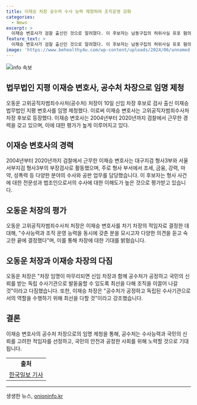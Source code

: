 ```yaml
---
title: 이재승 차장 공수처 수사 능력 제청하여 조직운영 강화
categories:
  - News
excerpt: >
  이재승 변호사가 검찰 출신인 것으로 알려졌다. 이 후보자는 남동구집의 허위사실 유포 혐의 사건 및 음주운전 후 범인도피 혐의 등을 담당하며 형사 경력을 쌓아왔다. 그의 수사 경험이 높게 평가되며, 형사 사건에 대한 탁월한 전문성과 수사에 대한 이해도가 높다는 평가를 받고 있다. 오동운 공수처 처장은 이 후보자의 최선의 선임을 책임지며, 공수처가 공정하고 독립적인 수사기관으로 발돋움할 것을 약속했다.
feature_text: >
  이재승 변호사가 검찰 출신인 것으로 알려졌다. 이 후보자는 남동구집의 허위사실 유포 혐의 사건 및 음주운전 후 범인도피 혐의 등을 담당하며 형사 경력을 쌓아왔다. 그의 수사 경험이 높게 평가되며, 형사 사건에 대한 탁월한 전문성과 수사에 대한 이해도가 높다는 평가를 받고 있다. 오동운 공수처 처장은 이 후보자의 최선의 선임을 책임지며, 공수처가 공정하고 독립적인 수사기관으로 발돋움할 것을 약속했다.
image: 'https://www.behealthy4u.com/wp-content/uploads/2024/06/unnamed-file.png'
---
```


<p><img src="https://www.behealthy4u.com/wp-content/uploads/2024/06/unnamed-file.png" alt="info 속보" /></p>

<h2>법무법인 지평 이재승 변호사, 공수처 차장으로 임명 제청</h2>

<p data-ke-size="size16">오동운 고위공직자범죄수사처(공수처) 처장이 10일 신임 차장 후보로 검사 출신 이재승 법무법인 지평 변호사를 임명 제청했다. 이로써 이재승 변호사는 고위공직자범죄수사처 차장 후보로 등장했다. 이재승 변호사는 2004년부터 2020년까지 검찰에서 근무한 경력을 갖고 있으며, 이에 대한 평가가 높게 이루어지고 있다.</p>

<h2 data-ke-size="size26">이재승 변호사의 경력</h2>

<p data-ke-size="size16">2004년부터 2020년까지 검찰에서 근무한 이재승 변호사는 대구지검 형사3부와 서울서부지검 형사3부의 부장검사로 활동했으며, 주로 형사 부서에서 조세, 금융, 강력, 마약, 성폭력 등 다양한 분야의 수사와 공판 업무를 담당했습니다. 이 후보자는 형사 사건에 대한 전문성과 법조인으로서의 수사에 대한 이해도가 높은 것으로 평가받고 있습니다.</p>

<h2 data-ke-size="size26">오동운 처장의 평가</h2>

<p data-ke-size="size16">오동운 고위공직자범죄수사처 처장은 이재승 변호사를 차기 차장의 적임자로 결정한 데 대해, "수사능력과 조직 운영 능력을 동시에 갖춘 분을 모시고자 다양한 의견을 듣고 숙고한 끝에 결정했다"며, 이를 통해 차장에 대한 기대를 밝혔습니다.</p>

<h2 data-ke-size="size26">오동운 처장과 이재승 차장의 다짐</h2>

<p data-ke-size="size16">오동운 처장은 "차장 임명이 마무리되면 신임 차장과 함께 공수처가 공정하고 국민의 신뢰를 받는 독립 수사기관으로 발돋움할 수 있도록 최선을 다해 조직을 이끌어 나갈 것"이라고 다짐했습니다. 또한, 이재승 차장은 "공수처가 공정하고 독립된 수사기관으로서의 역할을 수행하기 위해 최선을 다할 것"이라고 강조했습니다.</p>

<h2 data-ke-size="size26">결론</h2>

<p data-ke-size="size16">이재승 변호사의 공수처 차장으로의 임명 제청을 통해, 공수처는 수사능력과 국민의 신뢰를 고려한 적임자를 선정하고, 국민의 안전과 공정한 사회를 위해 노력할 것으로 기대됩니다.</p>

<table>
  <tr>
    <td style="text-align: center; height: 17px;"><b>출처</b></td>
  </tr>
  <tr>
    <td><a href="www.hankookilbo.com/News/Read/A2024070915020000684">한국일보 기사</a></td>
  </tr>
</table>

<hr>
생생한 뉴스, <a href="https://onioninfo.kr" rel="dofollow">onioninfo.kr</a>


